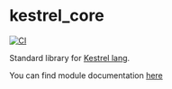 # kestrel_core

[![CI](https://github.com/ascandone/kestrel_core/actions/workflows/ci.yml/badge.svg)](https://github.com/ascandone/kestrel_core/actions/workflows/ci.yml)

Standard library for [Kestrel lang](https://github.com/ascandone/kestrel-lang).

You can find module documentation [here](https://kestrel-module-docs.vercel.app/ascandone/kestrel_core/)
